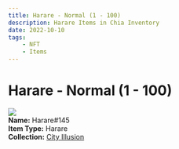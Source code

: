 ```yaml
---
title: Harare - Normal (1 - 100)
description: Harare Items in Chia Inventory
date: 2022-10-10
tags:
    - NFT
    - Items
---
```


# Harare - Normal (1 - 100)
<div class="item_thumbnail">
<img loading="lazy" src="https://jqrthipb5aiw24aj3o45iwworyyccibsvpqoa4ag4mpeq2dxzgcq.arweave.net/TCMzoeHoEW1wCdu51FrOjjAhIDKr4OBwBuMeSGh3yYU"><br/>
<div><strong>Name:</strong> Harare#145</div>
<div><strong>Item Type:</strong> Harare</div>
<div><strong>Collection:</strong> <a href="https://www.spacescan.io/xch/nft/collection/col1lend2dcn558km4wcwta4xnkfv3xpcmlp9kyt0m909emvfxechlyqdl5ndg">City Illusion</a></div>
</div>

